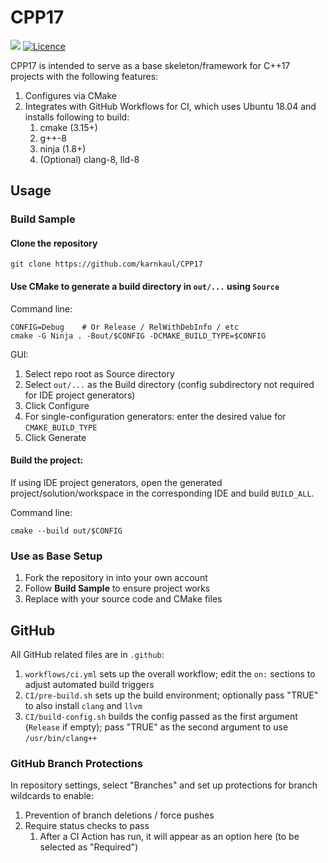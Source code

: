 # CPP17

![](https://github.com/karnkaul/CPP17/workflows/CI/badge.svg)
[![Licence](https://img.shields.io/github/license/karnkaul/CPP17)](LICENSE)

CPP17 is intended to serve as a base skeleton/framework for C++17 projects with the following features:
1. Configures via CMake
1. Integrates with GitHub Workflows for CI, which uses Ubuntu 18.04 and installs following to build:
	1. cmake (3.15+)
	1. g++-8
	1. ninja (1.8+)
	1. (Optional) clang-8, lld-8

## Usage
### Build Sample
#### Clone the repository
```
git clone https://github.com/karnkaul/CPP17
```

#### Use CMake to generate a build directory in `out/...` using `Source`
Command line:
```
CONFIG=Debug	# Or Release / RelWithDebInfo / etc
cmake -G Ninja . -Bout/$CONFIG -DCMAKE_BUILD_TYPE=$CONFIG
```
GUI:
1. Select repo root as Source directory
1. Select `out/...` as the Build directory (config subdirectory not required for IDE project generators)
1. Click Configure
1. For single-configuration generators: enter the desired value for `CMAKE_BUILD_TYPE`
1. Click Generate

#### Build the project:
If using IDE project generators, open the generated project/solution/workspace in the corresponding IDE and build `BUILD_ALL`.

Command line:
```
cmake --build out/$CONFIG
```
### Use as Base Setup
1. Fork the repository in into your own account
1. Follow **Build Sample** to ensure project works
1. Replace with your source code and CMake files

## GitHub
All GitHub related files are in `.github`:
1. `workflows/ci.yml` sets up the overall workflow; edit the `on:` sections to adjust automated build triggers
1. `CI/pre-build.sh` sets up the build environment; optionally pass "TRUE" to also install `clang` and `llvm`
1. `CI/build-config.sh` builds the config passed as the first argument (`Release` if empty); pass "TRUE" as the second argument to use `/usr/bin/clang++`

### GitHub Branch Protections
In repository settings, select "Branches" and set up protections for branch wildcards to enable:
1. Prevention of branch deletions / force pushes
1. Require status checks to pass
	1. After a CI Action has run, it will appear as an option here (to be selected as "Required")
